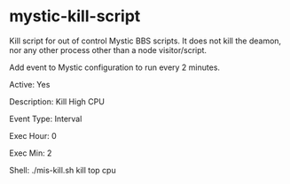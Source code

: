 # mystic-kill-script
Kill script for out of control Mystic BBS scripts. It does not kill the deamon, nor any other process other than a node visitor/script.

Add event to Mystic configuration to run every 2 minutes.

Active: Yes

Description: Kill High CPU

Event Type: Interval

Exec Hour: 0

Exec Min: 2

Shell: ./mis-kill.sh kill top cpu



